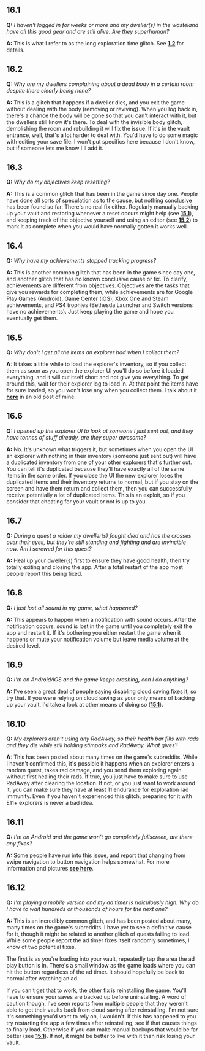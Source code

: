 ## 16.1

**Q:** *I haven't logged in for weeks or more and my dweller(s) in the wasteland have all this good gear and are still alive. Are they superhuman?*

**A:** This is what I refer to as the long exploration time glitch. See **[1.2](https://github.com/therabidsquirel/The-Fallout-Shelter-FAQ/wiki/Section-1:-Important-Information#12)** for details.

## 16.2

**Q:** *Why are my dwellers complaining about a dead body in a certain room despite there clearly being none?*

**A:** This is a glitch that happens if a dweller dies, and you exit the game without dealing with the body (removing or reviving). When you log back in, there's a chance the body will be gone so that you can't interact with it, but the dwellers still know it's there. To deal with the invisible body glitch, demolishing the room and rebuilding it will fix the issue. If it's in the vault entrance, well, that's a lot harder to deal with. You'd have to do some magic with editing your save file. I won't put specifics here because I don't know, but if someone lets me know I'll add it.

## 16.3

**Q:** *Why do my objectives keep resetting?*

**A:** This is a common glitch that has been in the game since day one. People have done all sorts of speculation as to the cause, but nothing conclusive has been found so far. There's no real fix either. Regularly manually backing up your vault and restoring whenever a reset occurs might help (see **[15.1](https://github.com/therabidsquirel/The-Fallout-Shelter-FAQ/wiki/Section-15:-Save-Files-and-Editing#151)**), and keeping track of the objective yourself and using an editor (see **[15.2](https://github.com/therabidsquirel/The-Fallout-Shelter-FAQ/wiki/Section-15:-Save-Files-and-Editing#152)**) to mark it as complete when you would have normally gotten it works well.

## 16.4

**Q:** *Why have my achievements stopped tracking progress?*

**A:**  This is another common glitch that has been in the game since day one, and another glitch that has no known conclusive cause or fix. To clarify, achievements are different from objectives. Objectives are the tasks that give you rewards for completing them, while achievements are for Google Play Games (Android), Game Center (iOS), Xbox One and Steam achievements, and PS4 trophies (Bethesda Launcher and Switch versions have no achievements). Just keep playing the game and hope you eventually get them.

## 16.5

**Q:** *Why don't I get all the items an explorer had when I collect them?*

**A:** It takes a little while to load the explorer's inventory, so if you collect them as soon as you open the explorer UI you'll do so before it loaded everything, and it will cut itself short and not give you everything. To get around this, wait for their explorer log to load in. At that point the items have for sure loaded, so you won't lose any when you collect them. I talk about it **[here](https://www.reddit.com/r/foshelter/comments/3xhtfr/psa_mysteriously_not_collecting_all_items_from_a/)** in an old post of mine.

## 16.6

**Q:** *I opened up the explorer UI to look at someone I just sent out, and they have tonnes of stuff already, are they super awesome?*

**A:** No. It's unknown what triggers it, but sometimes when you open the UI an explorer with nothing in their inventory (someone just sent out) will have a duplicated inventory from one of your other explorers that's further out. You can tell it's duplicated because they'll have exactly all of the same items in the same order. If you close the UI the new explorer loses the duplicated items and their inventory returns to normal, but if you stay on the screen and have them return and collect them, then you can successfully receive potentially a lot of duplicated items. This is an exploit, so if you consider that cheating for your vault or not is up to you.

## 16.7

**Q:** *During a quest a raider my dweller(s) fought died and has the crosses over their eyes, but they're still standing and fighting and are invincible now. Am I screwed for this quest?*

**A:** Heal up your dweller(s) first to ensure they have good health, then try totally exiting and closing the app. After a total restart of the app most people report this being fixed.

## 16.8

**Q:** *I just lost all sound in my game, what happened?*

**A:** This appears to happen when a notification with sound occurs. After the notification occurs, sound is lost in the game until you completely exit the app and restart it. If it's bothering you either restart the game when it happens or mute your notification volume but leave media volume at the desired level.

## 16.9

**Q:** *I'm on Android/iOS and the game keeps crashing, can I do anything?*

**A:** I've seen a great deal of people saying disabling cloud saving fixes it, so try that. If you were relying on cloud saving as your only means of backing up your vault, I'd take a look at other means of doing so (**[15.1](https://github.com/therabidsquirel/The-Fallout-Shelter-FAQ/wiki/Section-15:-Save-Files-and-Editing#151)**).

## 16.10

**Q:** *My explorers aren't using any RadAway, so their health bar fills with rads and they die while still holding stimpaks and RadAway. What gives?*

**A:** This has been posted about many times on the game's subreddits. While I haven't confirmed this, it's possible it happens when an explorer enters a random quest, takes rad damage, and you send them exploring again without first healing their rads. If true, you just have to make sure to use RadAway after clearing the location. If not, or you just want to work around it, you can make sure they have at least 11 endurance for exploration rad immunity. Even if you haven't experienced this glitch, preparing for it with E11+ explorers is never a bad idea.

## 16.11

**Q:** *I'm on Android and the game won't go completely fullscreen, are there any fixes?*

**A:** Some people have run into this issue, and report that changing from swipe navigation to button navigation helps somewhat. For more information and pictures **[see here](https://github.com/therabidsquirel/The-Fallout-Shelter-FAQ/issues/3)**.

## 16.12

**Q:** *I'm playing a mobile version and my ad timer is ridiculously high. Why do I have to wait hundreds or thousands of hours for the next one?*

**A:** This is an incredibly common glitch, and has been posted about many, many times on the game's subreddits. I have yet to see a definitive cause for it, though it might be related to another glitch of quests failing to load. While some people report the ad timer fixes itself randomly sometimes, I know of two potential fixes.

The first is as you're loading into your vault, repeatedly tap the area the ad play button is in. There's a small window as the game loads where you can hit the button regardless of the ad timer. It should hopefully be back to normal after watching an ad.

If you can't get that to work, the other fix is reinstalling the game. You'll have to ensure your saves are backed up before uninstalling. A word of caution though, I've seen reports from multiple people that they weren't able to get their vaults back from cloud saving after reinstalling. I'm not sure it's something you'd want to rely on, I wouldn't. If this has happened to you try restarting the app a few times after reinstalling, see if that causes things to finally load. Otherwise if you can make manual backups that would be far better (see **[15.1](https://github.com/therabidsquirel/The-Fallout-Shelter-FAQ/wiki/Section-15:-Save-Files-and-Editing#151)**). If not, it might be better to live with it than risk losing your vault.